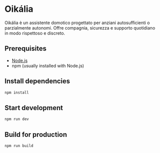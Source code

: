 # Oikália

Oikália è un assistente domotico progettato per anziani autosufficienti o parzialmente autonomi. Offre compagnia, sicurezza e supporto quotidiano in modo rispettoso e discreto.

## Prerequisites

- [Node.js](https://nodejs.org/)
- npm (usually installed with Node.js)

## Install dependencies

```bash
npm install
```

## Start development

```bash
npm run dev
```

## Build for production

```bash
npm run build
```
